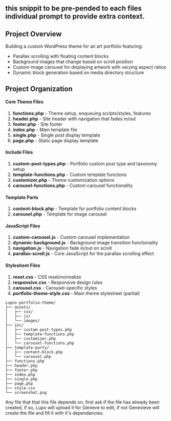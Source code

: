 ## this snippit to be pre-pended to each files individual prompt to provide extra context.
## Project Overview
Building a custom WordPress theme for an art portfolio featuring:
- Parallax scrolling with floating content blocks
- Background images that change based on scroll position
- Custom image carousel for displaying artwork with varying aspect ratios
- Dynamic block generation based on media directory structure

## Project Organization

#### Core Theme Files
1. **functions.php** - Theme setup, enqueuing scripts/styles, features
2. **header.php** - Site header with navigation that fades in/out
3. **footer.php** - Site footer
4. **index.php** - Main template file
5. **single.php** - Single post display template
6. **page.php** - Static page display template

#### Include Files
1. **custom-post-types.php** - Portfolio custom post type and taxonomy setup
2. **template-functions.php** - Custom template functions
3. **customizer.php** - Theme customization options
4. **carousel-functions.php** - Custom carousel functionality

#### Template Parts
1. **content-block.php** - Template for portfolio content blocks
2. **carousel.php** - Template for image carousel

#### JavaScript Files
1. **custom-carousel.js** - Custom carousel implementation
2. **dynamic-background.js** - Background image transition functionality
3. **navigation.js** - Navigation fade in/out on scroll
4. **parallax-scroll.js** - Core JavaScript for the parallax scrolling effect

#### Stylesheet Files
1. **reset.css** - CSS reset/normalize
2. **responsive.css** - Responsive design rules
3. **carousel.css** - Carousel-specific styles
4. **portfolio-theme-style.css** - Main theme stylesheet (partial)

`Lupos-portfolio-theme/`  
`├── assets/`  
`│   ├── css/`  
`│   ├── js/`  
`│   └── images/`  
`├── inc/`  
`│   ├── custom-post-types.php`  
`│   ├── template-functions.php`  
`│   ├── customizer.php`  
`│   └── carousel-functions.php`  
`├── template-parts/`  
`│   ├── content-block.php`  
`│   └── carousel.php`  
`├── functions.php`  
`├── header.php`  
`├── footer.php`  
`├── index.php`  
`├── single.php`  
`├── page.php`  
`├── style.css`  
`└── screenshot.png`

Any file that that this file depends on, first ask if the file has already been created, if so, Lupo will upload it for Genieve to edit, if not Genevieve will create the file and fill it with it's dependancies. 